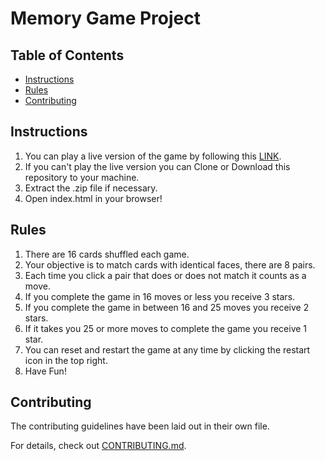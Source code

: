 # Memory Game Project

## Table of Contents

* [Instructions](#instructions)
* [Rules](#rules)
* [Contributing](#contributing)

## Instructions
1. You can play a live version of the game by following this [LINK](https://jamespatrick87.github.io/udacityfendmemorygame/).
2. If you can't play the live version you can Clone or Download this repository to your machine.
3. Extract the .zip file if necessary.
4. Open index.html in your browser!

## Rules
1. There are 16 cards shuffled each game.
2. Your objective is to match cards with identical faces, there are 8 pairs.
3. Each time you click a pair that does or does not match it counts as a move.
4. If you complete the game in 16 moves or less you receive 3 stars.
5. If you complete the game in between 16 and 25 moves you receive 2 stars.
6. If it takes you 25 or more moves to complete the game you receive 1 star.
7. You can reset and restart the game at any time by clicking the restart icon in the top right.
8. Have Fun!

## Contributing
The contributing guidelines have been laid out in their own file.

For details, check out [CONTRIBUTING.md](CONTRIBUTING.md).
